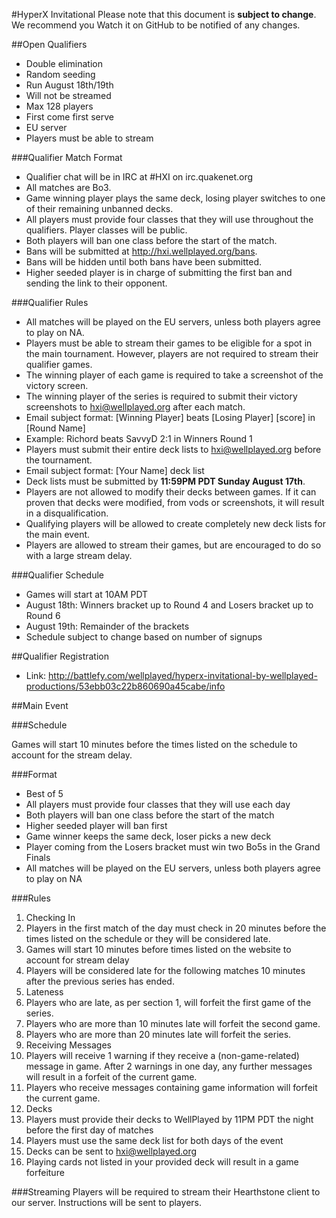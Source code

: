 #HyperX Invitational
Please note that this document is **subject to change**. We recommend you Watch it on GitHub to be notified of any changes.

##Open Qualifiers
 - Double elimination
 - Random seeding
 - Run August 18th/19th
 - Will not be streamed
 - Max 128 players
 - First come first serve
 - EU server
 - Players must be able to stream


###Qualifier Match Format
 - Qualifier chat will be in IRC at #HXI on irc.quakenet.org
 - All matches are Bo3.
 - Game winning player plays the same deck, losing player switches to one of their remaining unbanned decks.
 - All players must provide four classes that they will use throughout the qualifiers. Player classes will be public.
 - Both players will ban one class before the start of the match.
 - Bans will be submitted at http://hxi.wellplayed.org/bans.
 - Bans will be hidden until both bans have been submitted.
 - Higher seeded player is in charge of submitting the first ban and sending the link to their opponent.


###Qualifier Rules
 - All matches will be played on the EU servers, unless both players agree to play on NA.
 - Players must be able to stream their games to be eligible for a spot in the main tournament. However, players are not required to stream their qualifier games.
 - The winning player of each game is required to take a screenshot of the victory screen.
 - The winning player of the series is required to submit their victory screenshots to hxi@wellplayed.org after each match.
  - Email subject format: [Winning Player] beats [Losing Player] [score] in [Round Name]
  - Example: Richord beats SavvyD 2:1 in Winners Round 1
 - Players must submit their entire deck lists to hxi@wellplayed.org before the tournament.
  - Email subject format: [Your Name] deck list
 - Deck lists must be submitted by **11:59PM PDT Sunday August 17th**.
 - Players are not allowed to modify their decks between games. If it can proven that decks were modified, from vods or screenshots, it will result in a disqualification.
 - Qualifying players will be allowed to create completely new deck lists for the main event.
 - Players are allowed to stream their games, but are encouraged to do so with a large stream delay.


###Qualifier Schedule
 - Games will start at 10AM PDT
 - August 18th: Winners bracket up to Round 4 and Losers bracket up to Round 6
 - August 19th: Remainder of the brackets
 - Schedule subject to change based on number of signups

##Qualifier Registration
 - Link: http://battlefy.com/wellplayed/hyperx-invitational-by-wellplayed-productions/53ebb03c22b860690a45cabe/info

##Main Event

###Schedule

Games will start 10 minutes before the times listed on the schedule to account for the stream delay.

###Format
 - Best of 5
 - All players must provide four classes that they will use each day
 - Both players will ban one class before the start of the match
 - Higher seeded player will ban first
 - Game winner keeps the same deck, loser picks a new deck
 - Player coming from the Losers bracket must win two Bo5s in the Grand Finals
 - All matches will be played on the EU servers, unless both players agree to play on NA


###Rules
1. Checking In
  1. Players in the first match of the day must check in 20 minutes before the times listed on the schedule or they will be considered late.
  2. Games will start 10 minutes before times listed on the website to account for stream delay
  3. Players will be considered late for the following matches 10 minutes after the previous series has ended.
2. Lateness
  1. Players who are late, as per section 1, will forfeit the first game of the series.
  2. Players who are more than 10 minutes late will forfeit the second game.
  3. Players who are more than 20 minutes late will forfeit the series.
3. Receiving Messages
  1. Players will receive 1 warning if they receive a (non-game-related) message in game. After 2 warnings in one day, any further messages will result in a forfeit of the current game.
  2. Players who receive messages containing game information will forfeit the current game.
4. Decks
  1. Players must provide their decks to WellPlayed by 11PM PDT the night before the first day of matches
  2. Players must use the same deck list for both days of the event
  3. Decks can be sent to hxi@wellplayed.org
  4. Playing cards not listed in your provided deck will result in a game forfeiture


###Streaming
Players will be required to stream their Hearthstone client to our server. Instructions will be sent to players.
